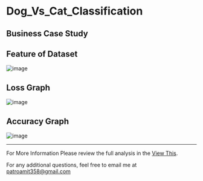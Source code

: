 # **Dog_Vs_Cat_Classification**

## Business Case Study

## Feature of Dataset
![image](https://github.com/Bamit-2021/Dog_Vs_Cat_Classification/assets/77608956/bfa71b7f-4d52-4d85-a8ac-1da885e51109)

## Loss Graph
![image](https://github.com/Bamit-2021/Dog_Vs_Cat_Classification/assets/77608956/9e82bddf-240b-4b08-8369-506c69baea1a)

## Accuracy Graph
![image](https://github.com/Bamit-2021/Dog_Vs_Cat_Classification/assets/77608956/e7ab4640-97cf-40d3-9c30-a651d5de3751)

----

For More Information Please review the full analysis in the [View This](url).

For any additional questions, feel free to email me at patroamit358@gmail.com
